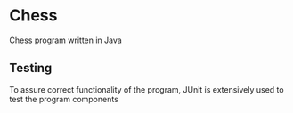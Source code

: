 # Chess

Chess program written in Java

## Testing

To assure correct functionality of the program, JUnit is extensively used to test the program components